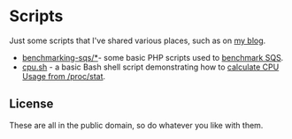 # Scripts

Just some scripts that I've shared various places, such as on [my blog](http://colby.id.au/).

* [benchmarking-sqs/*](benchmarking-sqs)- some basic PHP scripts used to
  [benchmark SQS](http://colby.id.au/benchmarking-sqs).
* [cpu.sh](cpu.sh) - a basic Bash shell script demonstrating how to
  [calculate CPU Usage from /proc/stat](http://colby.id.au/calculating-cpu-usage-from-proc-stat).

## License

These are all in the public domain, so do whatever you like with them.
